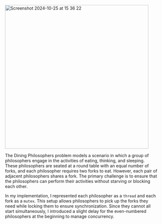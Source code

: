 <img width="474" alt="Screenshot 2024-10-25 at 15 36 22" src="https://github.com/user-attachments/assets/8781d487-0538-4dd8-be8d-edad9cd1fe2a">


The Dining Philosophers problem models a scenario in which a group of philosophers engage in the activities of eating, thinking, and sleeping.
These philosophers are seated at a round table with an equal number of forks, and each philosopher requires two forks to eat.
However, each pair of adjacent philosophers shares a fork. The primary challenge is to ensure that the philosophers can perform their activities without starving or blocking each other.

In my implementation, I represented each philosopher as a `thread` and each fork as a `mutex`. This setup allows philosophers to pick up the forks they need while locking them to ensure synchronization.
Since they cannot all start simultaneously, I introduced a slight delay for the even-numbered philosophers at the beginning to manage concurrency.
